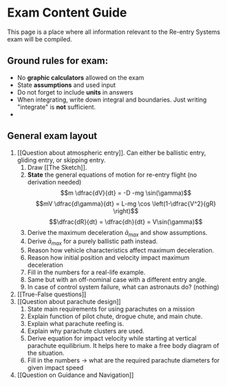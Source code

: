 # Exam Content Guide
This page is a place where all information relevant to the Re-entry Systems exam will be compiled.


## Ground rules for exam:
 - No __graphic calculators__ allowed on the exam
 - State __assumptions__ and used input
 - Do not forget to include __units__ in answers
 - When integrating, write down integral and boundaries. Just writing "integrate" is __not__ sufficient.
 - 

## General exam layout
1. [[Question about atmospheric entry]]. Can either be ballistic entry, gliding entry, or skipping entry.
	1. Draw [[The Sketch]].
	2. __State__ the general equations of motion for re-entry flight (no derivation needed)
	$$m \dfrac{dV}{dt} = -D -mg \sin(\gamma)$$
	$$mV \dfrac{d\gamma}{dt} = L-mg \cos \left(1-\dfrac{V^2}{gR} \right)$$
	$$\dfrac{dR}{dt} = \dfrac{dh}{dt} = V\sin(\gamma)$$
	3. Derive the maximum deceleration $\bar{a}_{max}$ and show assumptions.
	4. Derive $\bar{a}_{max}$ for a purely ballistic path instead.
	5. Reason how vehicle characteristics affect maximum deceleration.
	6. Reason how initial position and velocity impact maximum deceleration
	7. Fill in the numbers for a real-life example.
	8. Same but with an off-nominal case with a different entry angle.
	9. In case of control system failure, what can astronauts do? (nothing)
2. [[True-False questions]]
3. [[Question about parachute design]]
	1. State main requirements for using parachutes on a mission
	2. Explain function of pilot chute, drogue chute, and main chute.
	3. Explain what parachute reefing is.
	4. Explain why parachute clusters are used.
	5. Derive equation for impact velocity while starting at vertical parachute equilibrium. It helps here to make a free body diagram of the situation.
	6. Fill in the numbers -> what are the required parachute diameters for given impact speed
4. [[Question on Guidance and Navigation]]
